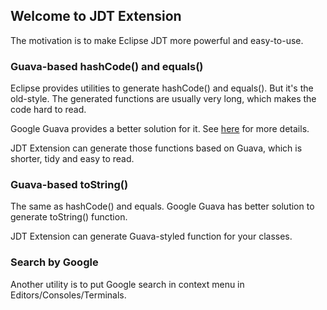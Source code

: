 ## Welcome to JDT Extension

The motivation is to make Eclipse JDT more powerful and easy-to-use.

### Guava-based hashCode() and equals()

Eclipse provides utilities to generate hashCode() and equals(). But it's the old-style. The generated functions are usually very long, which makes the code hard to read.

Google Guava provides a better solution for it. See [here](https://github.com/google/guava/wiki/CommonObjectUtilitiesExplained) for more details.

JDT Extension can generate those functions based on Guava, which is shorter, tidy and easy to read.

### Guava-based toString()

The same as hashCode() and equals. Google Guava has better solution to generate toString() function. 

JDT Extension can generate Guava-styled function for your classes.

### Search by Google

Another utility is to put Google search in context menu in Editors/Consoles/Terminals.
